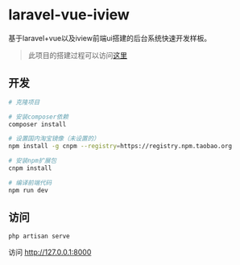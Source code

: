 # laravel-vue-iview
基于laravel+vue以及iview前端ui搭建的后台系统快速开发样板。

> 此项目的搭建过程可以访问[这里](https://segmentfault.com/a/1190000013212484)

## 开发
```bash
# 克隆项目

# 安装composer依赖
composer install

# 设置国内淘宝镜像（未设置的）
npm install -g cnpm --registry=https://registry.npm.taobao.org

# 安装npm扩展包
cnpm install

# 编译前端代码
npm run dev
```

## 访问
```
php artisan serve
```
访问 http://127.0.0.1:8000

